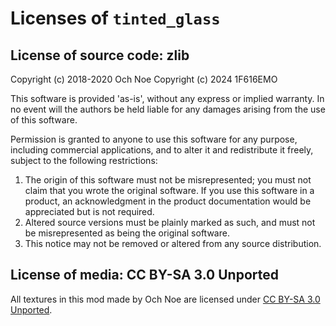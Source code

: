 # Licenses of `tinted_glass`

## License of source code: zlib

   Copyright (c) 2018-2020  Och Noe
   Copyright (c) 2024  1F616EMO

   This software is provided 'as-is', without any express or implied
   warranty. In no event will the authors be held liable for any damages
   arising from the use of this software.

   Permission is granted to anyone to use this software for any purpose,
   including commercial applications, and to alter it and redistribute it
   freely, subject to the following restrictions:

   1. The origin of this software must not be misrepresented; you must not
      claim that you wrote the original software. If you use this software
      in a product, an acknowledgment in the product documentation would be
      appreciated but is not required.
   2. Altered source versions must be plainly marked as such, and must not be
      misrepresented as being the original software.
   3. This notice may not be removed or altered from any source distribution.

## License of media: CC BY-SA 3.0 Unported

All textures in this mod made by Och Noe are licensed under [CC BY-SA 3.0 Unported](https://creativecommons.org/licenses/by-sa/3.0/).
